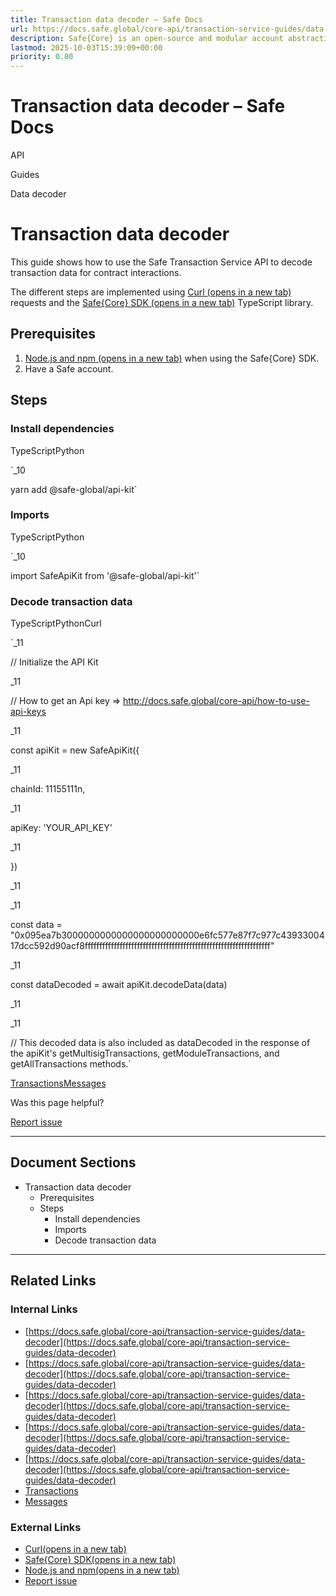 ```yaml
---
title: Transaction data decoder – Safe Docs
url: https://docs.safe.global/core-api/transaction-service-guides/data-decoder
description: Safe{Core} is an open-source and modular account abstraction stack. Learn about its features and how to use it.
lastmod: 2025-10-03T15:39:09+00:00
priority: 0.80
---
```


# Transaction data decoder – Safe Docs

API

Guides

Data decoder

# Transaction data decoder

This guide shows how to use the Safe Transaction Service API to decode transaction data for contract interactions.

The different steps are implemented using [Curl (opens in a new tab)](https://github.com/curl/curl) requests and the [Safe{Core} SDK (opens in a new tab)](https://github.com/safe-global/safe-core-sdk) TypeScript library.

## Prerequisites

1. [Node.js and npm (opens in a new tab)](https://docs.npmjs.com/downloading-and-installing-node-js-and-npm#using-a-node-version-manager-to-install-nodejs-and-npm) when using the Safe{Core} SDK.
2. Have a Safe account.

## Steps

### Install dependencies

TypeScriptPython

`_10

yarn add @safe-global/api-kit`

### Imports

TypeScriptPython

`_10

import SafeApiKit from '@safe-global/api-kit'`

### Decode transaction data

TypeScriptPythonCurl

`_11

// Initialize the API Kit

_11

// How to get an Api key => http://docs.safe.global/core-api/how-to-use-api-keys

_11

const apiKit = new SafeApiKit({

_11

chainId: 11155111n,

_11

apiKey: 'YOUR_API_KEY'

_11

})

_11

_11

const data = "0x095ea7b3000000000000000000000000e6fc577e87f7c977c4393300417dcc592d90acf8ffffffffffffffffffffffffffffffffffffffffffffffffffffffffffffffff"

_11

const dataDecoded = await apiKit.decodeData(data)

_11

_11

// This decoded data is also included as dataDecoded in the response of the apiKit's getMultisigTransactions, getModuleTransactions, and getAllTransactions methods.`

[Transactions](/core-api/transaction-service-guides/transactions "Transactions")[Messages](/core-api/transaction-service-guides/messages "Messages")

Was this page helpful?

[Report issue](https://github.com/safe-global/safe-docs/issues/new?assignees=&labels=nextra-feedback&projects=&template=nextra-feedback.yml&title=%5BFeedback%5D+)

---

## Document Sections

- Transaction data decoder
  - Prerequisites
  - Steps
    - Install dependencies
    - Imports
    - Decode transaction data

---

## Related Links

### Internal Links

- [https://docs.safe.global/core-api/transaction-service-guides/data-decoder](https://docs.safe.global/core-api/transaction-service-guides/data-decoder)
- [https://docs.safe.global/core-api/transaction-service-guides/data-decoder](https://docs.safe.global/core-api/transaction-service-guides/data-decoder)
- [https://docs.safe.global/core-api/transaction-service-guides/data-decoder](https://docs.safe.global/core-api/transaction-service-guides/data-decoder)
- [https://docs.safe.global/core-api/transaction-service-guides/data-decoder](https://docs.safe.global/core-api/transaction-service-guides/data-decoder)
- [https://docs.safe.global/core-api/transaction-service-guides/data-decoder](https://docs.safe.global/core-api/transaction-service-guides/data-decoder)
- [Transactions](https://docs.safe.global/core-api/transaction-service-guides/transactions)
- [Messages](https://docs.safe.global/core-api/transaction-service-guides/messages)

### External Links

- [Curl(opens in a new tab)](https://github.com/curl/curl)
- [Safe{Core} SDK(opens in a new tab)](https://github.com/safe-global/safe-core-sdk)
- [Node.js and npm(opens in a new tab)](https://docs.npmjs.com/downloading-and-installing-node-js-and-npm)
- [Report issue](https://github.com/safe-global/safe-docs/issues/new?assignees=&labels=nextra-feedback&projects=&template=nextra-feedback.yml&title=%5BFeedback%5D+)

